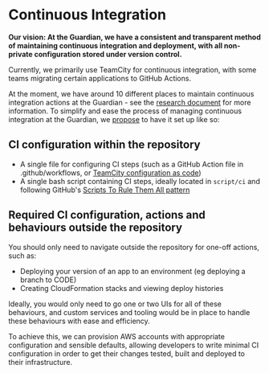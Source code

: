 # Continuous Integration

**Our vision: At the Guardian, we have a consistent and transparent method of maintaining continuous integration and deployment, with all non-private configuration stored under version control.**
                                                                                              
Currently, we primarily use TeamCity for continuous integration, with some teams migrating certain applications to GitHub Actions.

At the moment, we have around 10 different places to maintain continuous integration actions at the Guardian - see the [research document](https://docs.google.com/document/d/1ZshliBZMYogwbSMZv8xgghohn0KGjPxCfBmXj75xL8k/edit#) for more information. 
To simplify and ease the process of managing continuous integration at the Guardian, we [propose](https://docs.google.com/document/d/1O5QbX-p9ujZyx9QcnmQ4yIiEv0XvsdztzXMwG5UPU6M/edit?ts=5ffdaadf) to have it set up like so:

## CI configuration within the repository
 - A single file for configuring CI steps (such as a GitHub Action file in .github/workflows, or [TeamCity configuration as code](https://blog.jetbrains.com/teamcity/2019/03/configuration-as-code-part-1-getting-started-with-kotlin-dsl/))
 - A single bash script containing CI steps, ideally located in `script/ci` and following GitHub's [Scripts To Rule Them All pattern](https://github.com/github/scripts-to-rule-them-all) 
 
## Required CI configuration, actions and behaviours outside the repository

You should only need to navigate outside the repository for one-off actions, such as:
 - Deploying your version of an app to an environment (eg deploying a branch to CODE)
 - Creating CloudFormation stacks and viewing deploy histories 
 
 Ideally, you would only need to go one or two UIs for all of these behaviours, and custom services and tooling would be in place to handle these behaviours with ease and efficiency.

To achieve this, we can provision AWS accounts with appropriate configuration and sensible defaults, allowing developers to write minimal CI configuration in order to get their changes tested, built and deployed to their infrastructure.
